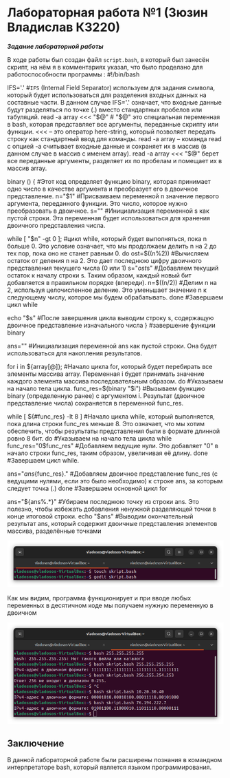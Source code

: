 # Лабораторная работа №1 (Зюзин Владислав К3220)

***Задание лабораторной работы***

В ходе работы был создан файл `script.bash`, в который был занесён скрипт, на нём я в комментариях указал, что было проделано для работоспособности программы : 
#!/bin/bash

IFS='.'     #`IFS` (Internal Field Separator) используем для задания символа, который будет использоваться для разделения входных данных на составные части. В данном случае IFS='.' означает, что входные данные будут разделяться по точке (.) вместо стандартных пробелов или табуляций.
read -a array <<< "$@"   # "$@" это специальная переменная в bash, которая представляет все аргументы, переданные скрипту или функции. <<< – это оператор here-string, который позволяет передать строку как стандартный ввод для команды. read -a array – команда read с опцией -a считывает входные данные и сохраняет их в массив (в данном случае в массив с именем array). read -a array <<< "$@" берет все переданные аргументы, разделяет их по пробелам и помещает их в массив array. 


binary () {    #Этот код определяет функцию binary, которая принимает одно число в качестве аргумента и преобразует его в двоичное представление.
n="$1"      #Присваиваем переменной n значение первого аргумента,   переданного функции. Это число, которое нужно преобразовать в двоичное.
s=""      #Инициализация переменной s как пустой строки. Эта переменная будет использоваться для хранения двоичного представления числа.

while [ "$n" -gt 0 ]; #цикл while, который будет выполняться, пока n больше 0. Это условие означает, что мы продолжаем делить n на 2 до тех пор, пока оно не станет равным 0.
do       
ost=$((n%2))    #Вычисляем остаток от деления n на 2. Это дает последнюю цифру двоичного представления текущего числа (0 или 1)
s="$ost$s"    #Добавляем текущий остаток к началу строки s. Таким образом, каждый новый бит добавляется в правильном порядке (впереди).
n=$((n/2))    #Делим n на 2, используя целочисленное деление. Это уменьшает значение n к следующему числу, которое мы будем обрабатывать.
done      #Завершаем цикл while

echo "$s"    #После завершения цикла выводим строку s, содержащую двоичное представление изначального числа
}      #завершение функции binary




ans=""      #Инициализация переменной ans как пустой строки. Она будет использоваться для накопления результатов.
      
for i in ${array[@]};  #Начало цикла for, который будет перебирать все элементы массива array. Переменная i будет принимать значение каждого элемента массива последовательным образом.
do      #Указываем на начало тела цикла.
 func_res=$(binary "$i")  #Вызываем функцию binary (определенную ранее) с аргументом i. Результат (двоичное представление числа) сохраняется в переменной func_res.
  
 while [ ${#func_res} -lt 8 ]  #Начало цикла while, который выполняется, пока длина строки func_res меньше 8. Это означает, что мы хотим обеспечить, чтобы результаты представления были в формате длинной ровно 8 бит.
 do        #Указываем на начало тела цикла while
  func_res="0$func_res"    #Добавляем ведущие нули. Это добавляет "0" в начало строки func_res, таким образом, увеличивая её длину.
 done        #Завершаем цикл while.


 ans="${ans}${func_res}."  #Добавляем двоичное представление func_res (с ведущими нулями, если это было необходимо) к строке ans, за которым следует точка (.)
done        #Завершаем основной цикл for

ans="${ans%.*}"      #Убираем последнюю точку из строки ans. Это полезно, чтобы избежать добавления ненужной разделяющей точки в конце итоговой строки.    
echo "$ans"      #Выводим окончательный результат ans, который содержит двоичные представления элементов массива, разделённые точками


![0st prtsc](png1.png)

Как мы видим, программа функционирует и при вводе любых переменных в десятичном коде мы получаем нужную переменную в двоичном

![0st prtsc](png2.png)

## Заключение

В данной лабораторной работе были расширены познания в командном интерпретаторе bash, который является языĸом программирования.

